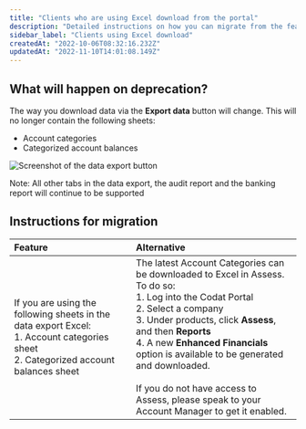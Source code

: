 ```yaml
---
title: "Clients who are using Excel download from the portal"
description: "Detailed instructions on how you can migrate from the features you're using today"
sidebar_label: "Clients using Excel download"
createdAt: "2022-10-06T08:32:16.232Z"
updatedAt: "2022-11-10T14:01:08.149Z"
---
```



## What will happen on deprecation?
The way you download data via the **Export data** button will change. This will no longer contain the following sheets:
- Account categories
- Categorized account balances

![Screenshot of the data export button](/img/assess/data-export.png)

Note: All other tabs in the data export, the audit report and the banking report will continue to be supported


## Instructions for migration

| Feature 	| Alternative 	|
|:--	|:--	|
| If you are using the following sheets in the data export Excel: <br/>1. Account categories sheet <br/>2. Categorized account balances sheet 	| The latest Account Categories can be downloaded to Excel in Assess. To do so: <br/> 1. Log into the Codat Portal<br/> 2. Select a company <br/> 3. Under products, click **Assess**, and then **Reports** <br/> 4.  A new **Enhanced Financials** option is available to be generated and downloaded. <br/><br/> If you do not have access to Assess, please speak to your Account Manager to get it enabled. 	|